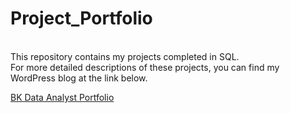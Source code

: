 # Project_Portfolio

<br> This repository contains my projects completed in SQL. </br>
For more detailed descriptions of these projects, you can find my WordPress blog at the link below. 

<a href = "https://bobbikdl.wordpress.com/">BK Data Analyst Portfolio</a>
